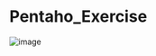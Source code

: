 # Pentaho_Exercise

![image](https://github.com/ChrisCayabyab/Pentaho_Exercise/assets/142383617/33b74917-efd8-4919-8284-19e8a24ea5b1)
